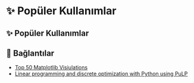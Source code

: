 # ✨ Popüler Kullanımlar

## ✨ Popüler Kullanımlar

## 🔗 Bağlantılar

* [Top 50 Matplotlib Visiulations](https://www.machinelearningplus.com/plots/top-50-matplotlib-visualizations-the-master-plots-python/)
* [Linear programming and discrete optimization with Python using PuLP](https://towardsdatascience.com/linear-programming-and-discrete-optimization-with-python-using-pulp-449f3c5f6e99)

